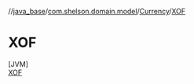 //[java_base](../../../../index.md)/[com.shelson.domain.model](../../index.md)/[Currency](../index.md)/[XOF](index.md)

# XOF

[JVM]\
[XOF](index.md)
